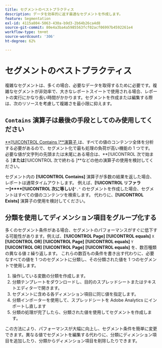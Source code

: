 ```yaml
---
title: セグメントのベストプラクティス
description: データを効率的に返す最適なセグメントを作成します。
feature: Segmentation
exl-id: 4115a804-5063-430a-b9d3-2b64b26ca4d8
source-git-commit: 80e4a3ba4a5985563fcf02acf06997b4592261e4
workflow-type: tm+mt
source-wordcount: '306'
ht-degree: 62%

---
```


# セグメントのベストプラクティス

複雑なセグメントは、多くの場合、必要なデータを取得するために必要です。複雑なセグメントが非効率で、大きなレポートスイートで使用される場合、レポートの実行にかなり長い時間がかかります。セグメントを作成または編集する際は、次のリソースを考慮して複雑さを最小限に抑えます。

## `Contains` 演算子は最後の手段としてのみ使用してください

[**[!UICONTROL Contains ]**演算子 ](/help/components/segmentation/seg-reference/seg-operators.md) は、すべての値のコンテンツ全体を分析する必要があるので、セグメント化で最も処理の負荷が高い機能の 1 つです。 必要な値が文字列の先頭または末尾にある場合は、**[!UICONTROL  次で始まる ]**または**[!UICONTROL  次で終わる ]**などの他の演算子の使用を検討してください。

セグメント内の **[!UICONTROL Contains]** 演算子が多数の結果を返した場合、レポートは通常タイムアウトします。 例えば、**[!UICONTROL リファラー]****[!UICONTROL 次に等しい]**`"."` のセグメントを作成した場合、セグメントはすべての値のコンテンツを検索します。 代わりに、**[!UICONTROL Exists]** 演算子の使用を検討してください。

## 分類を使用してディメンション項目をグループ化する

多くのセグメント条件がある場合、セグメントのパフォーマンスがすぐに低下する可能性があります。例えば、**[!UICONTROL Page]** **[!UICONTROL equals]** `X` **[!UICONTROL OR]** **[!UICONTROL Page]** **[!UICONTROL equals]** `Y` **[!UICONTROL OR]** **[!UICONTROL Page]** **[!UICONTROL equals]** を、数百種類の異なる値 `Z` 繰り返します。 これらの数百もの条件を書き出す代わりに、必要なすべての値を 1 つのセグメントに分類し、その分類された値を 1 つのセグメントで使用します。

1. 操作している変数の分類を作成します。
2. 分類テンプレートをダウンロードし、目的のスプレッドシートまたはテキストエディターで開きます。
3. セグメントに含める各ディメンション項目に同じ値を指定します。
4. 分類インポーターを使用して、スプレッドシートを Adobe Analytics にインポートし直します
5. 分類の処理が完了したら、分類された値を使用してセグメントを作成します。

この方法により、パフォーマンスが大幅に向上し、セグメント条件を簡単に変更できます。異なる値でセグメントを編集する代わりに、分類にディメンション項目を追加したり、分類からディメンション項目を削除したりできます。

